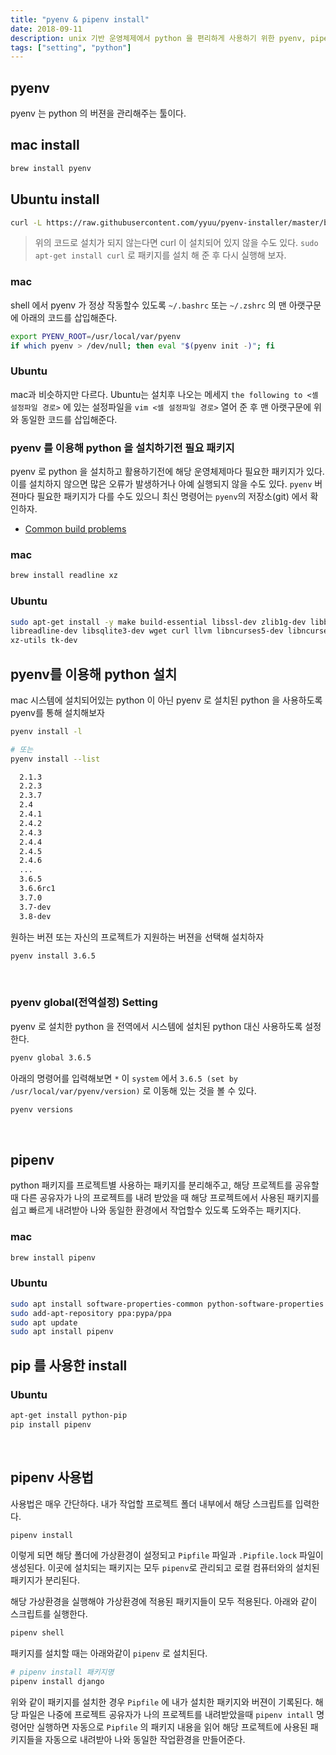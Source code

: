 ```yaml
---
title: "pyenv & pipenv install"
date: 2018-09-11
description: unix 기반 운영체제에서 python 을 편리하게 사용하기 위한 pyenv, pipenv 설치법
tags: ["setting", "python"]
---
```


## pyenv

pyenv 는 python 의 버젼을 관리해주는 툴이다.

## mac install

```sh
brew install pyenv
```

## Ubuntu install

```sh
curl -L https://raw.githubusercontent.com/yyuu/pyenv-installer/master/bin/pyenv-installer | bash
```

> 위의 코드로 설치가 되지 않는다면 curl 이 설치되어 있지 않을 수도 있다. `sudo apt-get install curl` 로 패키지를 설치 해 준 후 다시 실행해 보자.

### mac

shell 에서 pyenv 가 정상 작동할수 있도록 `~/.bashrc` 또는 `~/.zshrc` 의 맨 아랫구문에 아래의 코드를 삽입해준다.

```sh
export PYENV_ROOT=/usr/local/var/pyenv
if which pyenv > /dev/null; then eval "$(pyenv init -)"; fi
```

### Ubuntu

mac과 비슷하지만 다르다. Ubuntu는 설치후 나오는 메세지 `the following to <셸 설정파일 경로>` 에 있는 설정파일을 `vim <셀 설정파일 경로>` 열어 준 후 맨 아랫구문에 위와 동일한 코드를 삽입해준다.

### pyenv 를 이용해 python 을 설치하기전 필요 패키지

pyenv 로 python 을 설치하고 활용하기전에 해당 운영체제마다 필요한 패키지가 있다. 이를 설치하지 않으면 많은 오류가 발생하거나 아예 실행되지 않을 수도 있다. `pyenv` 버젼마다 필요한 패키지가 다를 수도 있으니 최신 명령어는 `pyenv`의 저장소(git) 에서 확인하자.

- [Common build problems](https://github.com/pyenv/pyenv/wiki/Common-build-problems)

### mac

```sh
brew install readline xz
```

### Ubuntu

```sh
sudo apt-get install -y make build-essential libssl-dev zlib1g-dev libbz2-dev \
libreadline-dev libsqlite3-dev wget curl llvm libncurses5-dev libncursesw5-dev \
xz-utils tk-dev
```

## pyenv를 이용해 python 설치

mac 시스템에 설치되어있는 python 이 아닌 pyenv 로 설치된 python 을 사용하도록 pyenv를 통해 설치해보자

```sh
pyenv install -l

# 또는
pyenv install --list

  2.1.3
  2.2.3
  2.3.7
  2.4
  2.4.1
  2.4.2
  2.4.3
  2.4.4
  2.4.5
  2.4.6
  ...
  3.6.5
  3.6.6rc1
  3.7.0
  3.7-dev
  3.8-dev
```

원하는 버젼 또는 자신의 프로젝트가 지원하는 버젼을 선택해 설치하자

```sh
pyenv install 3.6.5
```

<br>

### pyenv global(전역설정) Setting

pyenv 로 설치한 python 을 전역에서 시스템에 설치된 python 대신 사용하도록 설정한다.

```sh
pyenv global 3.6.5
```

아래의 명령어를 입력해보면 `*` 이 `system` 에서 `3.6.5 (set by /usr/local/var/pyenv/version)` 로 이동해 있는 것을 볼 수 있다.

```sh
pyenv versions
```

<br>

## pipenv

python 패키지를 프로젝트별 사용하는 패키지를 분리해주고, 해당 프로젝트를 공유할 때 다른 공유자가 나의 프로젝트를 내려 받았을 때 해당 프로젝트에서 사용된 패키지를 쉽고 빠르게 내려받아 나와 동일한 환경에서 작업할수 있도록 도와주는 패키지다.

### mac

```sh
brew install pipenv
```

### Ubuntu

```sh
sudo apt install software-properties-common python-software-properties
sudo add-apt-repository ppa:pypa/ppa
sudo apt update
sudo apt install pipenv
```

## pip 를 사용한 install

### Ubuntu

```sh
apt-get install python-pip
pip install pipenv
```

<br>

## pipenv 사용법

사용법은 매우 간단하다. 내가 작업할 프로젝트 폴더 내부에서 해당 스크립트를 입력한다.

```sh
pipenv install
```

이렇게 되면 해당 폴더에 가상환경이 설정되고 `Pipfile` 파일과 `.Pipfile.lock` 파일이 생성된다. 이곳에 설치되는 패키지는 모두 `pipenv`로 관리되고 로컬 컴퓨터와의 설치된 패키지가 분리된다.

해당 가상환경을 실행해야 가상환경에 적용된 패키지들이 모두 적용된다. 아래와 같이 스크립트를 실행한다.

```sh
pipenv shell
```

패키지를 설치할 때는 아래와같이 `pipenv` 로 설치된다.

```sh
# pipenv install 패키지명
pipenv install django
```

위와 같이 패키지를 설치한 경우 `Pipfile` 에 내가 설치한 패키지와 버젼이 기록된다. 해당 파일은 나중에 프로젝트 공유자가 나의 프로젝트를 내려받았을때 `pipenv intall` 명령어만 실행하면 자동으로 `Pipfile` 의 패키지 내용을 읽어 해당 프로젝트에 사용된 패키지들을 자동으로 내려받아 나와 동일한 작업환경을 만들어준다.
